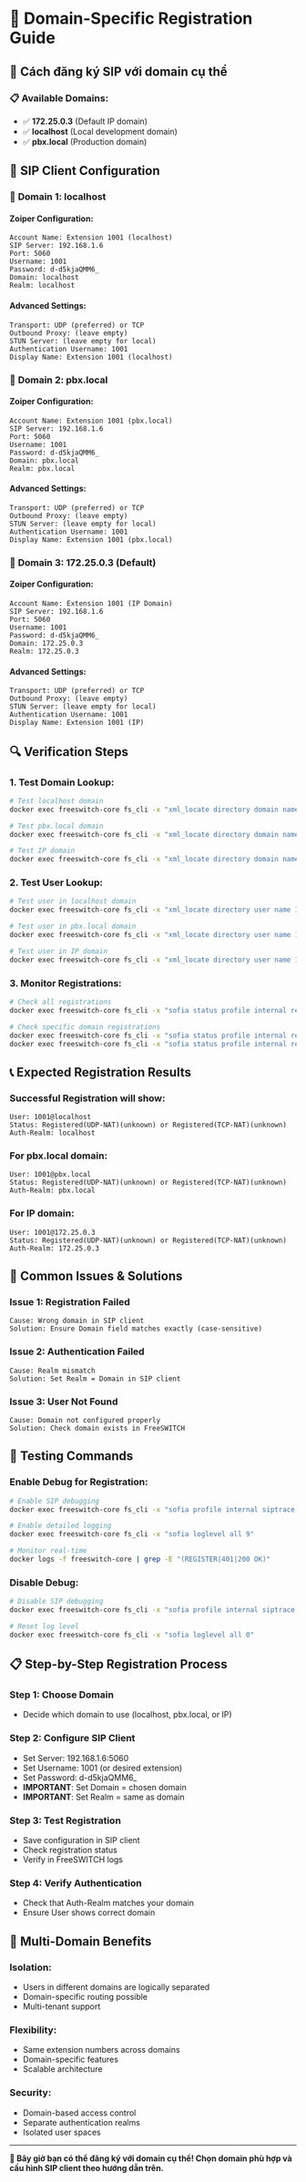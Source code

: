 # 🏢 Domain-Specific Registration Guide

## 🎯 Cách đăng ký SIP với domain cụ thể

### 📋 **Available Domains:**
- ✅ **172.25.0.3** (Default IP domain)
- ✅ **localhost** (Local development domain)  
- ✅ **pbx.local** (Production domain)

## 📱 **SIP Client Configuration**

### 🔧 **Domain 1: localhost**

#### **Zoiper Configuration:**
```
Account Name: Extension 1001 (localhost)
SIP Server: 192.168.1.6
Port: 5060
Username: 1001
Password: d-d5kjaQMM6_
Domain: localhost
Realm: localhost
```

#### **Advanced Settings:**
```
Transport: UDP (preferred) or TCP
Outbound Proxy: (leave empty)
STUN Server: (leave empty for local)
Authentication Username: 1001
Display Name: Extension 1001 (localhost)
```

### 🔧 **Domain 2: pbx.local**

#### **Zoiper Configuration:**
```
Account Name: Extension 1001 (pbx.local)
SIP Server: 192.168.1.6
Port: 5060
Username: 1001
Password: d-d5kjaQMM6_
Domain: pbx.local
Realm: pbx.local
```

#### **Advanced Settings:**
```
Transport: UDP (preferred) or TCP
Outbound Proxy: (leave empty)
STUN Server: (leave empty for local)
Authentication Username: 1001
Display Name: Extension 1001 (pbx.local)
```

### 🔧 **Domain 3: 172.25.0.3 (Default)**

#### **Zoiper Configuration:**
```
Account Name: Extension 1001 (IP Domain)
SIP Server: 192.168.1.6
Port: 5060
Username: 1001
Password: d-d5kjaQMM6_
Domain: 172.25.0.3
Realm: 172.25.0.3
```

#### **Advanced Settings:**
```
Transport: UDP (preferred) or TCP
Outbound Proxy: (leave empty)
STUN Server: (leave empty for local)
Authentication Username: 1001
Display Name: Extension 1001 (IP)
```

## 🔍 **Verification Steps**

### 1. **Test Domain Lookup:**
```bash
# Test localhost domain
docker exec freeswitch-core fs_cli -x "xml_locate directory domain name localhost"

# Test pbx.local domain  
docker exec freeswitch-core fs_cli -x "xml_locate directory domain name pbx.local"

# Test IP domain
docker exec freeswitch-core fs_cli -x "xml_locate directory domain name 172.25.0.3"
```

### 2. **Test User Lookup:**
```bash
# Test user in localhost domain
docker exec freeswitch-core fs_cli -x "xml_locate directory user name 1001@localhost"

# Test user in pbx.local domain
docker exec freeswitch-core fs_cli -x "xml_locate directory user name 1001@pbx.local"

# Test user in IP domain
docker exec freeswitch-core fs_cli -x "xml_locate directory user name 1001@172.25.0.3"
```

### 3. **Monitor Registrations:**
```bash
# Check all registrations
docker exec freeswitch-core fs_cli -x "sofia status profile internal reg"

# Check specific domain registrations
docker exec freeswitch-core fs_cli -x "sofia status profile internal reg" | grep localhost
docker exec freeswitch-core fs_cli -x "sofia status profile internal reg" | grep pbx.local
```

## 📞 **Expected Registration Results**

### **Successful Registration will show:**
```
User: 1001@localhost
Status: Registered(UDP-NAT)(unknown) or Registered(TCP-NAT)(unknown)
Auth-Realm: localhost
```

### **For pbx.local domain:**
```
User: 1001@pbx.local  
Status: Registered(UDP-NAT)(unknown) or Registered(TCP-NAT)(unknown)
Auth-Realm: pbx.local
```

### **For IP domain:**
```
User: 1001@172.25.0.3
Status: Registered(UDP-NAT)(unknown) or Registered(TCP-NAT)(unknown)
Auth-Realm: 172.25.0.3
```

## 🚨 **Common Issues & Solutions**

### **Issue 1: Registration Failed**
```
Cause: Wrong domain in SIP client
Solution: Ensure Domain field matches exactly (case-sensitive)
```

### **Issue 2: Authentication Failed**
```
Cause: Realm mismatch
Solution: Set Realm = Domain in SIP client
```

### **Issue 3: User Not Found**
```
Cause: Domain not configured properly
Solution: Check domain exists in FreeSWITCH
```

## 🔧 **Testing Commands**

### **Enable Debug for Registration:**
```bash
# Enable SIP debugging
docker exec freeswitch-core fs_cli -x "sofia profile internal siptrace on"

# Enable detailed logging
docker exec freeswitch-core fs_cli -x "sofia loglevel all 9"

# Monitor real-time
docker logs -f freeswitch-core | grep -E "(REGISTER|401|200 OK)"
```

### **Disable Debug:**
```bash
# Disable SIP debugging
docker exec freeswitch-core fs_cli -x "sofia profile internal siptrace off"

# Reset log level
docker exec freeswitch-core fs_cli -x "sofia loglevel all 0"
```

## 📋 **Step-by-Step Registration Process**

### **Step 1: Choose Domain**
- Decide which domain to use (localhost, pbx.local, or IP)

### **Step 2: Configure SIP Client**
- Set Server: 192.168.1.6:5060
- Set Username: 1001 (or desired extension)
- Set Password: d-d5kjaQMM6_
- **IMPORTANT**: Set Domain = chosen domain
- **IMPORTANT**: Set Realm = same as domain

### **Step 3: Test Registration**
- Save configuration in SIP client
- Check registration status
- Verify in FreeSWITCH logs

### **Step 4: Verify Authentication**
- Check that Auth-Realm matches your domain
- Ensure User shows correct domain

## 🎯 **Multi-Domain Benefits**

### **Isolation:**
- Users in different domains are logically separated
- Domain-specific routing possible
- Multi-tenant support

### **Flexibility:**
- Same extension numbers across domains
- Domain-specific features
- Scalable architecture

### **Security:**
- Domain-based access control
- Separate authentication realms
- Isolated user spaces

---

**🎉 Bây giờ bạn có thể đăng ký với domain cụ thể! Chọn domain phù hợp và cấu hình SIP client theo hướng dẫn trên.**
